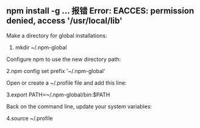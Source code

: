 ## npm install -g ... 报错 Error: EACCES: permission denied, access '/usr/local/lib'

Make a directory for global installations:

1. mkdir ~/.npm-global

Configure npm to use the new directory path:

2.npm config set prefix '~/.npm-global'

Open or create a ~/.profile file and add this line:

3.export PATH=~/.npm-global/bin:$PATH

Back on the command line, update your system variables:

4.source ~/.profile